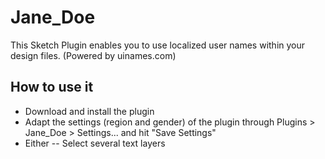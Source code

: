 # Jane_Doe

This Sketch Plugin enables you to use localized user names within your design files.
(Powered by uinames.com)

## How to use it
- Download and install the plugin
- Adapt the settings (region and gender) of the plugin through Plugins > Jane_Doe > Settings... and hit "Save Settings"
- Either
-- Select several text layers
